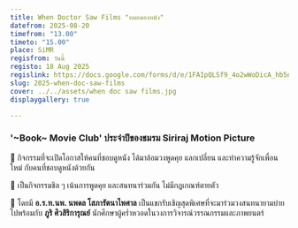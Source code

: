 ```yaml
---
title: When Doctor Saw Films "หมอมองหนัง"
datefrom: 2025-08-20
timefrom: "13.00"
timeto: "15.00"
place: SiMR
regisfrom: วันนี้
registo: 18 Aug 2025
regislink: https://docs.google.com/forms/d/e/1FAIpQLSf9_4o2wWoDicA_hb5n_sMn-dzRG5aZ5ZCSY9oGeX3sjAPSaA/viewform?usp=dialog
slug: 2025-when-doc-saw-films
cover: ../../assets/when doc saw films.jpg
displaygallery: true

---
```

### '~Book~ Movie Club' ประจำปีของชมรม Siriraj Motion Picture

🎥 กิจกรรมที่จะเปิดโอกาสให้คนที่ชอบดูหนัง ได้มาล้อมวงพูดคุย แลกเปลี่ยน และทำความรู้จักเพื่อนใหม่ กับคนที่ชอบดูหนังด้วยกัน

🙌 เป็นกิจกรรมชิล ๆ เน้นการพูดคุย และสนทนาร่วมกัน ไม่มีกฎเกณฑ์ตายตัว

🤩 โดยมี **อ.ร.ท.นพ. นพดล โสภารัตนาไพศาล** เป็นแขกรับเชิญสุดพิเศษที่จะมาร่วมวงสนทนายามบ่ายไปพร้อมกับ **ภูริ ศิวสิริการุณย์** นักศึกษาผู้คร่ำหวอดในวงการวิจารณ์วรรณกรรมและภาพยนตร์